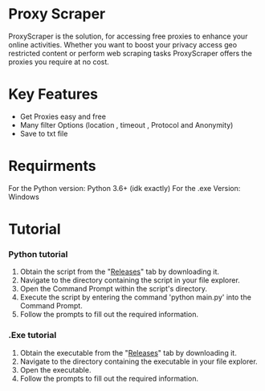 
# Proxy Scraper

ProxyScraper is the solution, for accessing free proxies to enhance your online activities. Whether you want to boost your privacy access geo restricted content or perform web scraping tasks ProxyScraper offers the proxies you require at no cost.

# Key Features
- Get Proxies easy and free
- Many filter Options (location , timeout , Protocol and Anonymity)
- Save to txt file


# Requirments
For the Python version: Python 3.6+ (idk exactly)
For the .exe Version: Windows

# Tutorial
### Python tutorial
1. Obtain the script from the "[Releases](https://github.com/IDname-git/proxy-scraper/releases)" tab by downloading it.
2. Navigate to the directory containing the script in your file explorer.
3. Open the Command Prompt within the script's directory.
4. Execute the script by entering the command 'python main.py' into the Command Prompt.
5. Follow the prompts to fill out the required information.

### .Exe tutorial
1. Obtain the executable from the "[Releases](https://github.com/IDname-git/proxy-scraper/releases)" tab by downloading it.
2. Navigate to the directory containing the executable in your file explorer.
3. Open the executable.
4. Follow the prompts to fill out the required information.

